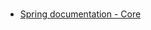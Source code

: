 #  




* [Spring documentation - Core](https://docs.spring.io/spring/docs/current/spring-framework-reference/core.html#aop)